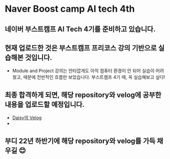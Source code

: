 # Naver Boost camp AI tech 4th

## 네이버 부스트캠프 AI Tech 4기를 준비하고 있습니다.
## 현재 업로드한 것은 부스트캠프 프리코스 강의 기반으로 실습해본 것입니다.
- Module and Project 강의는 안타깝게도 아직 컴퓨터 환경이 안 되어 실습이 어려웠고, 때문에 전반적인 흐름만 보았습니다. 부스트캠프 4기 때, 꼭 실습해보고 싶다!
## 최종 합격하게 되면, 해당 repository와 velog에 공부한 내용을 업로드할 예정입니다.
- [Daisy의 Velog](https://velog.io/@leejy1373)
- 
## 부디 22년 하반기에 해당 repository와 velog를 가득 채우길 😊
